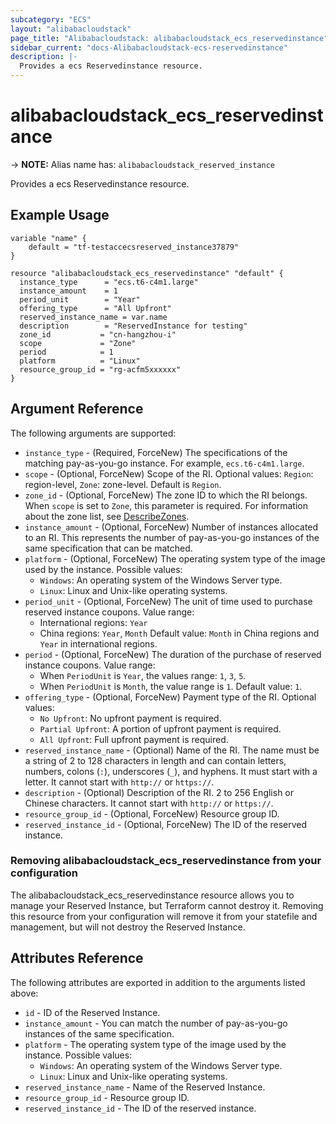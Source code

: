 ```yaml
---
subcategory: "ECS"
layout: "alibabacloudstack"
page_title: "Alibabacloudstack: alibabacloudstack_ecs_reservedinstance"
sidebar_current: "docs-Alibabacloudstack-ecs-reservedinstance"
description: |- 
  Provides a ecs Reservedinstance resource.
---
```


# alibabacloudstack_ecs_reservedinstance
-> **NOTE:** Alias name has: `alibabacloudstack_reserved_instance`

Provides a ecs Reservedinstance resource.

## Example Usage

```hcl
variable "name" {
    default = "tf-testaccecsreserved_instance37879"
}

resource "alibabacloudstack_ecs_reservedinstance" "default" {
  instance_type      = "ecs.t6-c4m1.large"
  instance_amount    = 1
  period_unit        = "Year"
  offering_type      = "All Upfront"
  reserved_instance_name = var.name
  description        = "ReservedInstance for testing"
  zone_id           = "cn-hangzhou-i"
  scope             = "Zone"
  period            = 1
  platform          = "Linux"
  resource_group_id = "rg-acfm5xxxxxx"
}
```

## Argument Reference

The following arguments are supported:

* `instance_type` - (Required, ForceNew) The specifications of the matching pay-as-you-go instance. For example, `ecs.t6-c4m1.large`.
* `scope` - (Optional, ForceNew) Scope of the RI. Optional values: `Region`: region-level, `Zone`: zone-level. Default is `Region`.
* `zone_id` - (Optional, ForceNew) The zone ID to which the RI belongs. When `scope` is set to `Zone`, this parameter is required. For information about the zone list, see [DescribeZones](https://www.alibabacloud.com/help/doc-detail/25610.html).
* `instance_amount` - (Optional, ForceNew) Number of instances allocated to an RI. This represents the number of pay-as-you-go instances of the same specification that can be matched.
* `platform` - (Optional, ForceNew) The operating system type of the image used by the instance. Possible values:
  * `Windows`: An operating system of the Windows Server type.
  * `Linux`: Linux and Unix-like operating systems.
* `period_unit` - (Optional, ForceNew) The unit of time used to purchase reserved instance coupons. Value range:
  * International regions: `Year`
  * China regions: `Year`, `Month`
  Default value: `Month` in China regions and `Year` in international regions.
* `period` - (Optional, ForceNew) The duration of the purchase of reserved instance coupons. Value range:
  * When `PeriodUnit` is `Year`, the values range: `1`, `3`, `5`.
  * When `PeriodUnit` is `Month`, the value range is `1`.
  Default value: `1`.
* `offering_type` - (Optional, ForceNew) Payment type of the RI. Optional values:
  * `No Upfront`: No upfront payment is required.
  * `Partial Upfront`: A portion of upfront payment is required.
  * `All Upfront`: Full upfront payment is required.
* `reserved_instance_name` - (Optional) Name of the RI. The name must be a string of 2 to 128 characters in length and can contain letters, numbers, colons (`:`), underscores (`_`), and hyphens. It must start with a letter. It cannot start with `http://` or `https://`.
* `description` - (Optional) Description of the RI. 2 to 256 English or Chinese characters. It cannot start with `http://` or `https://`.
* `resource_group_id` - (Optional, ForceNew) Resource group ID.
* `reserved_instance_id` - (Optional, ForceNew) The ID of the reserved instance.

### Removing alibabacloudstack_ecs_reservedinstance from your configuration

The alibabacloudstack_ecs_reservedinstance resource allows you to manage your Reserved Instance, but Terraform cannot destroy it. Removing this resource from your configuration will remove it from your statefile and management, but will not destroy the Reserved Instance.

## Attributes Reference

The following attributes are exported in addition to the arguments listed above:

* `id` - ID of the Reserved Instance.
* `instance_amount` - You can match the number of pay-as-you-go instances of the same specification.
* `platform` - The operating system type of the image used by the instance. Possible values:
  * `Windows`: An operating system of the Windows Server type.
  * `Linux`: Linux and Unix-like operating systems.
* `reserved_instance_name` - Name of the Reserved Instance.
* `resource_group_id` - Resource group ID.
* `reserved_instance_id` - The ID of the reserved instance.